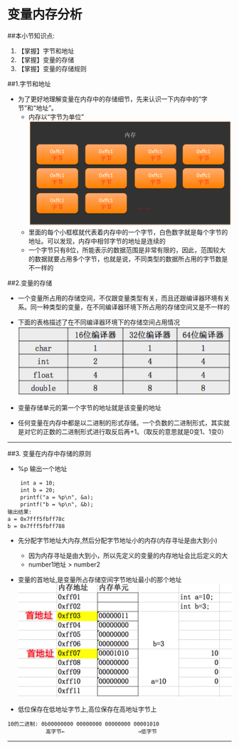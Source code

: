 # 变量内存分析
##本小节知识点:
1. 【掌握】字节和地址
2. 【掌握】变量的存储
3. 【掌握】变量的存储规则

##1.字节和地址
- 为了更好地理解变量在内存中的存储细节，先来认识一下内存中的“字节”和“地址”。
    + 内存以“字节为单位”
![](./images/neicun.png)
    + 里面的每个小框框就代表着内存中的一个字节，白色数字就是每个字节的地址。可以发现，内存中相邻字节的地址是连续的
    + 一个字节只有8位，所能表示的数据范围是非常有限的，因此，范围较大的数据就要占用多个字节，也就是说，不同类型的数据所占用的字节数是不一样的


##2.变量的存储
- 一个变量所占用的存储空间，不仅跟变量类型有关，而且还跟编译器环境有关系。同一种类型的变量，在不同编译器环境下所占用的存储空间又是不一样的

- 下面的表格描述了在不同编译器环境下的存储空间占用情况
![](./images/zydx.png)
- 变量存储单元的第一个字节的地址就是该变量的地址
- 任何变量在内存中都是以二进制的形式存储。一个负数的二进制形式，其实就是对它的正数的二进制形式进行取反后再+1。（取反的意思就是0变1、1变0）


---

##3. 变量在内存中存储的原则
- %p 输出一个地址

```
    int a = 10;
    int b = 20;
    printf("a = %p\n", &a);
    printf("b = %p\n", &b);
输出结果:
a = 0x7fff5fbff78c
b = 0x7fff5fbff788
```
- 先分配字节地址大内存,然后分配字节地址小的内存(内存寻址是由大到小)
    +  因为内存寻址是由大到小，所以先定义的变量的内存地址会比后定义的大
    +  number1地址 > number2
- 变量的首地址,是变量所占存储空间字节地址最小的那个地址
![](./images/Snip20150517_1.png)

- 低位保存在低地址字节上,高位保存在高地址字节上

```
10的二进制: 0b00000000 00000000 00000000 00001010
            高字节←                       →低字节
```
---

